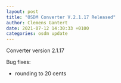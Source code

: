 ```yaml
---
layout: post
title: "OSDM Converter V.2.1.17 Released"
author: Clemens Gantert
date: 2021-07-12 14:30:33 +0100
categories: osdm update
---
```


Converter version 2.1.17


Bug fixes:

- rounding to 20 cents
